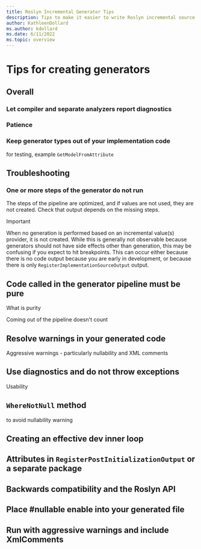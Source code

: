 ```yaml
---
title: Roslyn Incremental Generator Tips
description: Tips to make it easier to write Roslyn incremental source generators.
author: KathleenDollard
ms.author: kdollard
ms.date: 6/11/2022 
ms.topic: overview
---
```

# Tips for creating generators

## Overall

### Let compiler and separate analyzers report diagnostics

### Patience

### Keep generator types out of your implementation code

for testing, example `GetModelFromAttribute`

## Troubleshooting

### One or more steps of the generator do not run

The steps of the pipeline are optimized, and if values are not used, they are not created. Check that output depends on the missing steps.

> [!IMPORTANT]
> When no generation is performed based on an incremental value(s) provider, it is not created. While this is generally not observable because generators should not have side effects other than generation, this may be confusing if you expect to hit breakpoints. This can occur either because there is no code output because you are early in development, or because there is only `RegisterImplementationSourceOutput` output.


## Code called in the generator pipeline must be pure

What is purity

Coming out of the pipeline doesn't count

## Resolve warnings in your generated code

Aggressive warnings - particularly nullability and XML comments

## Use diagnostics and do not throw exceptions

Usability

## `WhereNotNull` method

to avoid nullability warning

## Creating an effective dev inner loop

## Attributes in `RegisterPostInitializationOutput` or a separate package

## Backwards compatibility and the Roslyn API

## Place #nullable enable into your generated file

## Run with aggressive warnings and include XmlComments